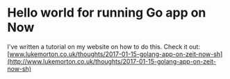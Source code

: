 # Hello world for running Go app on Now

I've written a tutorial on my website on how to do this. Check it out: [www.lukemorton.co.uk/thoughts/2017-01-15-golang-app-on-zeit-now-sh](http://www.lukemorton.co.uk/thoughts/2017-01-15-golang-app-on-zeit-now-sh)
